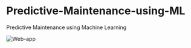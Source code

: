 # Predictive-Maintenance-using-ML
Predictive Maintenance using Machine Learning

![Web-app](https://github.com/medinikb/Predictive-Maintenance-using-ML/blob/main/Web-app-for-Case_study-1_ScreenRecording_mp4_1min.gif)
